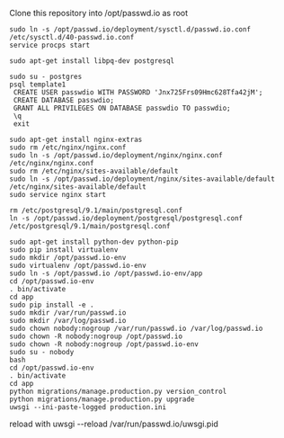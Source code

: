 Clone this repository into
/opt/passwd.io
as root

    sudo ln -s /opt/passwd.io/deployment/sysctl.d/passwd.io.conf /etc/sysctl.d/40-passwd.io.conf
    service procps start

    sudo apt-get install libpq-dev postgresql

    sudo su - postgres
    psql template1
     CREATE USER passwdio WITH PASSWORD 'Jnx725Frs09Hmc628Tfa42jM';
     CREATE DATABASE passwdio;
     GRANT ALL PRIVILEGES ON DATABASE passwdio TO passwdio;
     \q
     exit

    sudo apt-get install nginx-extras
    sudo rm /etc/nginx/nginx.conf
    sudo ln -s /opt/passwd.io/deployment/nginx/nginx.conf /etc/nginx/nginx.conf
    sudo rm /etc/nginx/sites-available/default
    sudo ln -s /opt/passwd.io/deployment/nginx/sites-available/default /etc/nginx/sites-available/default
    sudo service nginx start

    rm /etc/postgresql/9.1/main/postgresql.conf
    ln -s /opt/passwd.io/deployment/postgresql/postgresql.conf /etc/postgresql/9.1/main/postgresql.conf

    sudo apt-get install python-dev python-pip
    sudo pip install virtualenv
    sudo mkdir /opt/passwd.io-env
    sudo virtualenv /opt/passwd.io-env
    sudo ln -s /opt/passwd.io /opt/passwd.io-env/app
    cd /opt/passwd.io-env
    . bin/activate
    cd app
    sudo pip install -e .
    sudo mkdir /var/run/passwd.io
    sudo mkdir /var/log/passwd.io
    sudo chown nobody:nogroup /var/run/passwd.io /var/log/passwd.io
    sudo chown -R nobody:nogroup /opt/passwd.io
    sudo chown -R nobody:nogroup /opt/passwd.io-env
    sudo su - nobody
    bash
    cd /opt/passwd.io-env
    . bin/activate
    cd app
    python migrations/manage.production.py version_control
    python migrations/manage.production.py upgrade
    uwsgi --ini-paste-logged production.ini

reload with
    uwsgi --reload /var/run/passwd.io/uwsgi.pid
